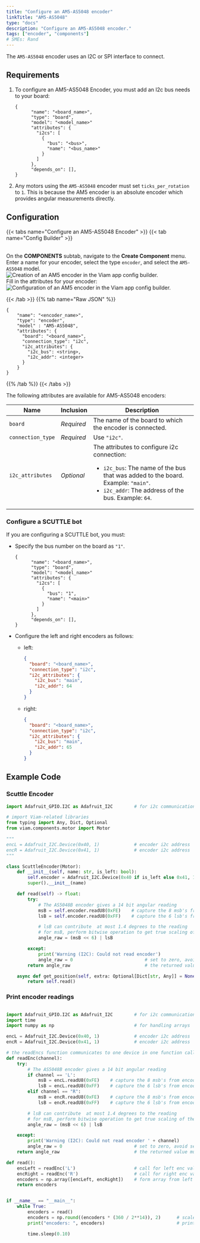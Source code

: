 ```yaml
---
title: "Configure an AM5-AS5048 encoder"
linkTitle: "AM5-AS5048"
type: "docs"
description: "Configure an AM5-AS5048 encoder."
tags: ["encoder", "components"]
# SMEs: Rand
---
```


The `AM5-AS5048` encoder uses an I2C or SPI interface to connect.

## Requirements

1. To configure an AM5-AS5048 Encoder, you must add an I2c bus needs to your board:

    ```json-viam
    {
          "name": "<board_name>",
          "type": "board",
          "model": "<model_name>"
          "attributes": {
            "i2cs": [
              {
                "bus": "<bus>",
                "name": "<bus_name>"
              }
            ]
          },
          "depends_on": [],
    }
    ```

2. Any motors using the `AM5-AS5048` encoder must set `ticks_per_rotation` to `1`. This is because the AM5 encoder is an absolute encoder which provides angular measurements directly.

## Configuration

{{< tabs name="Configure an AM5-AS5048 Encoder" >}}
{{< tab name="Config Builder" >}}

<br>
On the <b>COMPONENTS</b> subtab, navigate to the <b>Create Component</b> menu.
Enter a name for your encoder, select the type <code>encoder</code>, and select the <code>AM5-AS5048</code> model.
<br>
<img src="../img/create-am5.png" alt="Creation of an AM5 encoder in the Viam app config builder." style="max-width:600px" />
<br>
Fill in the attributes for your encoder:
<br>
<img src="../img/configure-am5.png" alt="Configuration of an AM5 encoder in the Viam app config builder." />
<br>

{{< /tab >}}
{{% tab name="Raw JSON" %}}

```json-viam {class="line-numbers linkable-line-numbers"}
{
    "name": "<encoder_name>",
    "type": "encoder",
    "model" : "AM5-AS5048",
    "attributes": {
      "board": "<board_name>",
      "connection_type": "i2c",
      "i2c_attributes": {
        "i2c_bus": <string>,
        "i2c_addr": <integer>
      }
    }
}
```

{{% /tab %}}
{{< /tabs >}}

The following attributes are available for AM5-AS5048 encoders:

| Name | Inclusion | Description |
| ---- | --------- | ----------- |
| `board` | *Required* | The name of the board to which the encoder is connected. |
| `connection_type` | *Required* | Use `"i2c"`. |
| `i2c_attributes` | *Optional* | The attributes to configure i2c connection: <ul> <li> <code>i2c_bus</code>: The name of the bus that was added to the board. Example: `"main"`. </li> <li> <code>i2c_addr</code>: The address of the bus. Example: `64`. </li> </ul> |

### Configure a SCUTTLE bot

If you are configuring a SCUTTLE bot, you must:

- Specify the bus number on the board as `"1"`.

  ```json-viam
  {
        "name": "<board_name>",
        "type": "board",
        "model": "<model_name>"
        "attributes": {
          "i2cs": [
            {
              "bus": "1",
              "name": "<main>"
            }
          ]
        },
        "depends_on": [],
  }
  ```

- Configure the left and right encoders as follows:

  - left:

    ```json
    {
      "board": "<board_name>",
      "connection_type": "i2c",
      "i2c_attributes": {
        "i2c_bus": "main",
        "i2c_addr": 64
      }
    }
    ```

  - right:

    ```json
    {
      "board": "<board_name>",
      "connection_type": "i2c",
      "i2c_attributes": {
        "i2c_bus": "main",
        "i2c_addr": 65
      }
    }
    ```

## Example Code

### Scuttle Encoder

```python {class="line-numbers linkable-line-numbers"}
import Adafruit_GPIO.I2C as Adafruit_I2C        # for i2c communication functions

# import Viam-related libraries
from typing import Any, Dict, Optional
from viam.components.motor import Motor

"""
encL = Adafruit_I2C.Device(0x40, 1)             # encoder i2c address
encR = Adafruit_I2C.Device(0x41, 1)             # encoder i2c address
"""

class ScuttleEncoder(Motor):
    def __init__(self, name: str, is_left: bool):
        self.encoder = Adafruit_I2C.Device(0x40 if is_left else 0x41, 1)
        super().__init__(name)

    def read(self) -> float:
        try:
            # The AS5048B encoder gives a 14 bit angular reading
            msB = self.encoder.readU8(0xFE)    # capture the 8 msb's from encoder
            lsB = self.encoder.readU8(0xFF)    # capture the 6 lsb's from encoder

            # lsB can contribute  at most 1.4 degrees to the reading
            # for msB, perform bitwise operation to get true scaling of these bits
            angle_raw = (msB << 6) | lsB

        except:
            print('Warning (I2C): Could not read encoder')
            angle_raw = 0                           # set to zero, avoid sending wrong value
        return angle_raw                            # the returned value must be scaled by ( 359deg / 2^14 )

    async def get_position(self, extra: Optional[Dict[str, Any]] = None, **kwargs) -> float:
        return self.read()
```

### Print encoder readings

```python {class="line-numbers linkable-line-numbers"}

import Adafruit_GPIO.I2C as Adafruit_I2C        # for i2c communication functions
import time
import numpy as np                              # for handling arrays

encL = Adafruit_I2C.Device(0x40, 1)             # encoder i2c address
encR = Adafruit_I2C.Device(0x41, 1)             # encoder i2c address

# the readEncs function communicates to one device in one function call
def readEnc(channel):
    try:
        # The AS5048B encoder gives a 14 bit angular reading
        if channel == 'L':
            msB = encL.readU8(0xFE)    # capture the 8 msb's from encoder
            lsB = encL.readU8(0xFF)    # capture the 6 lsb's from encoder
        elif channel == "R":
            msB = encR.readU8(0xFE)    # capture the 8 msb's from encoder
            lsB = encR.readU8(0xFF)    # capture the 6 lsb's from encoder

        # lsB can contribute  at most 1.4 degrees to the reading
        # for msB, perform bitwise operation to get true scaling of these bits
        angle_raw = (msB << 6) | lsB

    except:
        print('Warning (I2C): Could not read encoder ' + channel)
        angle_raw = 0                           # set to zero, avoid sending wrong value
    return angle_raw                            # the returned value must be scaled by ( 359deg / 2^14 )

def read():
    encLeft = readEnc('L')                      # call for left enc value
    encRight = readEnc('R')                     # call for right enc value
    encoders = np.array([encLeft, encRight])    # form array from left and right
    return encoders


if __name__ == "__main__":
    while True:
        encoders = read()
        encoders = np.round((encoders * (360 / 2**14)), 2)      # scale values to get degrees
        print("encoders: ", encoders)                           # print the values

        time.sleep(0.10)
```
